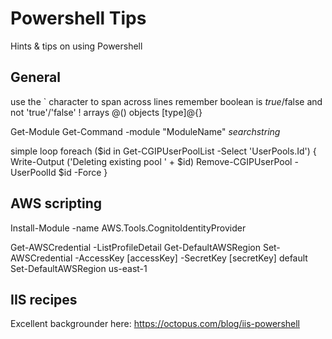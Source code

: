 # Powershell Tips
Hints & tips on using Powershell

## General
use the ` character to span across lines
remember boolean is $true/$false and not 'true'/'false' !
arrays @()
objects [type]@{}

Get-Module
Get-Command -module "ModuleName" *searchstring*

simple loop
foreach ($id in Get-CGIPUserPoolList -Select 'UserPools.Id')
{ 
    Write-Output ('Deleting existing pool ' + $id)
    Remove-CGIPUserPool -UserPoolId $id -Force
} 


## AWS scripting
Install-Module -name AWS.Tools.CognitoIdentityProvider

Get-AWSCredential -ListProfileDetail
Get-DefaultAWSRegion
Set-AWSCredential -AccessKey [accessKey] -SecretKey [secretKey] default
Set-DefaultAWSRegion us-east-1


## IIS recipes
Excellent backgrounder here:
https://octopus.com/blog/iis-powershell
